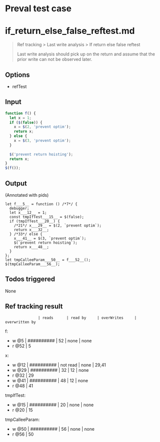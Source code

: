 # Preval test case

# if_return_else_false_reftest.md

> Ref tracking > Last write analysis > If return else false reftest
>
> Last write analysis should pick up on the return and assume that the prior write can not be observed later.

## Options

- refTest

## Input

`````js filename=intro
function f() {
  let x = 1;
  if ($(false)) {
    x = $(2, 'prevent optim');
    return x;
  } else {
    x = $(3, 'prevent optim');
  }
  
  $('prevent return hoisting');
  return x;
}
$(f());
`````


## Output

(Annotated with pids)

`````filename=intro
let f___5__ = function () /*7*/ {
  debugger;
  let x___12__ = 1;
  const tmpIfTest___15__ = $(false);
  if (tmpIfTest___20__) {
    /*21*/ x___29__ = $(2, `prevent optim`);
    return x___32__;
  } /*33*/ else {
    x___41__ = $(3, `prevent optim`);
    $(`prevent return hoisting`);
    return x___48__;
  }
};
let tmpCalleeParam___50__ = f___52__();
$(tmpCalleeParam___56__);
`````


## Todos triggered


None


## Ref tracking result


                   | reads      | read by     | overWrites     | overwritten by
f:
  - w @5       | ########## | 52          | none           | none
  - r @52      | 5

x:
  - w @12      | ########## | not read    | none           | 29,41
  - w @29      | ########## | 32          | 12             | none
  - r @32      | 29
  - w @41      | ########## | 48          | 12             | none
  - r @48      | 41

tmpIfTest:
  - w @15      | ########## | 20          | none           | none
  - r @20      | 15

tmpCalleeParam:
  - w @50          | ########## | 56          | none           | none
  - r @56          | 50
